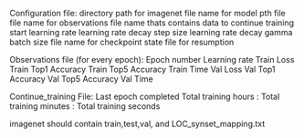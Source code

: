 Configuration file:
directory path for imagenet
file name for model pth file
file name for observations
file name thats contains data to continue training
start learning rate
learning rate decay step size
learning rate decay gamma
batch size
file name for checkpoint state file for resumption

Observations file (for every epoch):
Epoch number
Learning rate
Train Loss
Train Top1 Accuracy
Train Top5 Accuracy
Train Time
Val Loss
Val Top1 Accuracy
Val Top5 Accuracy
Val Time

Continue_training File:
Last epoch completed
Total training hours : Total training minutes : Total training seconds

imagenet should contain train,test,val, and LOC_synset_mapping.txt